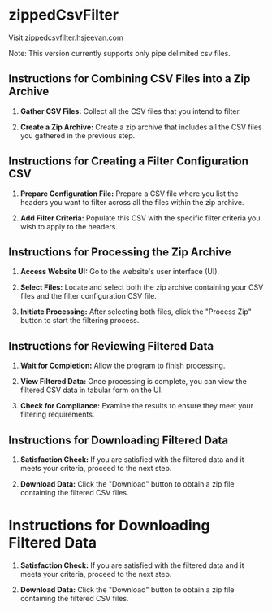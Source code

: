 # zippedCsvFilter

Visit [zippedcsvfilter.hsjeevan.com](https://zippedcsvfilter.hsjeevan.com/)

Note: This version currently supports only pipe delimited csv files.

## Instructions for Combining CSV Files into a Zip Archive

1. **Gather CSV Files:** Collect all the CSV files that you intend to filter.

2. **Create a Zip Archive:** Create a zip archive that includes all the CSV files you gathered in the previous step.

## Instructions for Creating a Filter Configuration CSV

1. **Prepare Configuration File:** Prepare a CSV file where you list the headers you want to filter across all the files within the zip archive.

2. **Add Filter Criteria:** Populate this CSV with the specific filter criteria you wish to apply to the headers.

## Instructions for Processing the Zip Archive

1. **Access Website UI:** Go to the website's user interface (UI).

2. **Select Files:** Locate and select both the zip archive containing your CSV files and the filter configuration CSV file.

3. **Initiate Processing:** After selecting both files, click the "Process Zip" button to start the filtering process.

## Instructions for Reviewing Filtered Data

1. **Wait for Completion:** Allow the program to finish processing.

2. **View Filtered Data:** Once processing is complete, you can view the filtered CSV data in tabular form on the UI.

3. **Check for Compliance:** Examine the results to ensure they meet your filtering requirements.

## Instructions for Downloading Filtered Data

1. **Satisfaction Check:** If you are satisfied with the filtered data and it meets your criteria, proceed to the next step.

2. **Download Data:** Click the "Download" button to obtain a zip file containing the filtered CSV files.


# Instructions for Downloading Filtered Data

1. **Satisfaction Check:** If you are satisfied with the filtered data and it meets your criteria, proceed to the next step.

2. **Download Data:** Click the "Download" button to obtain a zip file containing the filtered CSV files.

